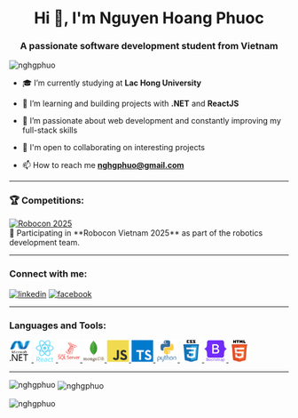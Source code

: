 <h1 align="center">Hi 👋, I'm Nguyen Hoang Phuoc</h1>
<h3 align="center">A passionate software development student from Vietnam</h3>

<p align="left"> <img src="https://komarev.com/ghpvc/?username=nghgphuo&label=Profile%20views&color=0e75b6&style=flat" alt="nghgphuo" /> </p>

- 🎓 I’m currently studying at **Lac Hong University**

- 🌱 I’m learning and building projects with **.NET** and **ReactJS**

- 🚀 I’m passionate about web development and constantly improving my full-stack skills

- 🤝 I'm open to collaborating on interesting projects

- 📫 How to reach me **nghgphuo@gmail.com**

---

<h3 align="left">🏆 Competitions:</h3>
<p align="left">
  <a href="https://vtv.vn/truyen-hinh/kham-pha-chu-de-luat-thi-robocon-2025-chien-binh-bong-ro-2025052815383261.htm" target="blank">
    <img src="https://vtvgo-assets.vtvdigital.vn/assets/images/v2/metadata/20250605/2025060513/5WqcD6LY04-CDQB_KNPD_ROBOCON2025_HH7T6.00_00_28_01.Still002.webp" alt="Robocon 2025" width="100" />
  </a>
  <br>
  🚀 Participating in **Robocon Vietnam 2025** as part of the robotics development team.
</p>

---

<h3 align="left">Connect with me:</h3>
<p align="left">
<a href="https://linkedin.com/in/nghgphuo" target="blank"><img align="center" src="https://cdn.jsdelivr.net/npm/simple-icons@3.0.1/icons/linkedin.svg" alt="linkedin" height="30" width="40" /></a>
<a href="https://fb.com/nghgphuo" target="blank"><img align="center" src="https://cdn.jsdelivr.net/npm/simple-icons@3.0.1/icons/facebook.svg" alt="facebook" height="30" width="40" /></a>
</p>

---

<h3 align="left">Languages and Tools:</h3>
<p align="left">
  <a href="https://dotnet.microsoft.com/" target="_blank"> <img src="https://raw.githubusercontent.com/devicons/devicon/master/icons/dot-net/dot-net-original-wordmark.svg" alt=".NET" width="40" height="40"/> </a>
  <a href="https://reactjs.org/" target="_blank"> <img src="https://raw.githubusercontent.com/devicons/devicon/master/icons/react/react-original-wordmark.svg" alt="ReactJS" width="40" height="40"/> </a>
  <a href="https://www.microsoft.com/en-us/sql-server" target="_blank"> <img src="https://raw.githubusercontent.com/devicons/devicon/master/icons/microsoftsqlserver/microsoftsqlserver-plain-wordmark.svg" alt="SQL Server" width="40" height="40"/> </a>
  <a href="https://www.mongodb.com/" target="_blank"> <img src="https://raw.githubusercontent.com/devicons/devicon/master/icons/mongodb/mongodb-original-wordmark.svg" alt="MongoDB" width="40" height="40"/> </a>
  <a href="https://developer.mozilla.org/en-US/docs/Web/JavaScript" target="_blank"> <img src="https://raw.githubusercontent.com/devicons/devicon/master/icons/javascript/javascript-original.svg" alt="JavaScript" width="40" height="40"/> </a>
  <a href="https://www.typescriptlang.org/" target="_blank"> <img src="https://raw.githubusercontent.com/devicons/devicon/master/icons/typescript/typescript-original.svg" alt="TypeScript" width="40" height="40"/> </a>
  <a href="https://www.python.org/" target="_blank"> <img src="https://raw.githubusercontent.com/devicons/devicon/master/icons/python/python-original-wordmark.svg" alt="Python" width="40" height="40"/> </a>
  <a href="https://www.w3schools.com/css/" target="_blank"> <img src="https://raw.githubusercontent.com/devicons/devicon/master/icons/css3/css3-original-wordmark.svg" alt="CSS" width="40" height="40"/> </a>
  <a href="https://getbootstrap.com" target="_blank"> <img src="https://raw.githubusercontent.com/devicons/devicon/master/icons/bootstrap/bootstrap-plain-wordmark.svg" alt="Bootstrap" width="40" height="40"/> </a>
  <a href="https://www.w3.org/html/" target="_blank"> <img src="https://raw.githubusercontent.com/devicons/devicon/master/icons/html5/html5-original-wordmark.svg" alt="HTML5" width="40" height="40"/> </a>
</p>

---

<p><img align="left" src="https://github-readme-stats.vercel.app/api/top-langs?username=nghgphuo&show_icons=true&locale=en&layout=compact" alt="nghgphuo" /></p>

<p>&nbsp;<img align="center" src="https://github-readme-stats.vercel.app/api?username=nghgphuo&show_icons=true&locale=en" alt="nghgphuo" /></p>

<p><img align="center" src="https://github-readme-streak-stats.herokuapp.com/?user=nghgphuo&" alt="nghgphuo" /></p>
